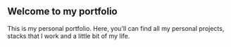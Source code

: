 <h2>Welcome to my portfolio</h2>
This is my personal portfolio. Here, you'll can find all my personal projects, stacks that I work and a little bit of my life.
